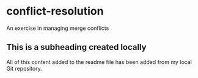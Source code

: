 # conflict-resolution
An exercise in managing merge conflicts

## This is a subheading created locally

All of this content added to the readme file has been added from my local Git repository.
